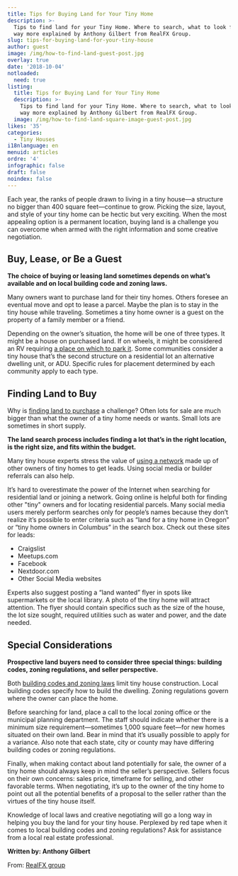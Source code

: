 ```yaml
---
title: Tips for Buying Land for Your Tiny Home
description: >-
  Tips to find land for your Tiny Home. Where to search, what to look for and
  way more explained by Anthony Gilbert from RealFX Group.
slug: tips-for-buying-land-for-your-tiny-house
author: guest
image: /img/how-to-find-land-guest-post.jpg
overlay: true
date: '2018-10-04'
notloaded:
  need: true
listing:
  title: Tips for Buying Land for Your Tiny Home
  description: >-
    Tips to find land for your Tiny Home. Where to search, what to look for and
    way more explained by Anthony Gilbert from RealFX Group.
  image: /img/how-to-find-land-square-image-guest-post.jpg
likes: '35'
categories:
  - Tiny Houses
i18nlanguage: en
menuid: articles
ordre: '4'
infographic: false
draft: false
noindex: false
---
```

Each year, the ranks of people drawn to living in a tiny house—a structure no bigger than 400 square feet—continue to grow.  Picking the size, layout, and style of your tiny home can be hectic but very exciting.  When the most appealing option is a permanent location, buying land is a challenge you can overcome when armed with the right information and some creative negotiation.

## Buy, Lease, or Be a Guest

**The choice of buying or leasing land sometimes depends on what’s available and on local building code and zoning laws.** 

 Many owners want to purchase land for their tiny homes.  Others foresee an eventual move and opt to lease a parcel.  Maybe the plan is to stay in the tiny house while traveling.  Sometimes a tiny home owner is a guest on the property of a family member or a friend.

Depending on the owner’s situation, the home will be one of three types.  It might be a house on purchased land.  If on wheels, it might be considered an RV requiring [a place on which to park it](https://www.nytimes.com/2017/10/06/realestate/where-can-you-park-a-tiny-home.html).  Some communities consider a tiny house that’s the second structure on a residential lot an alternative dwelling unit, or ADU.  Specific rules for placement determined by each community apply to each type.

## Finding Land to Buy

Why is [finding land to purchase](https://www.yourathometeam.com/blog/building-on-vacant-land-how-the-process-differs-from-the-purchase-of-an-existing-home/) a challenge?  Often lots for sale are much bigger than what the owner of a tiny home needs or wants.  Small lots are sometimes in short supply.

**The land search process includes finding a lot that’s in the right location, is the right size, and fits within the budget.**  

Many tiny house experts stress the value of [using a network](https://thetinylife.com/3-tips-to-finding-land-for-a-tiny-house/) made up of other owners of tiny homes to get leads.  Using social media or builder referrals can also help.

It’s hard to overestimate the power of the Internet when searching for residential land or joining a network.  Going online is helpful both for finding other "tiny" owners and for locating residential parcels.  Many social media users merely perform searches only for people’s names because they don’t realize it’s possible to enter criteria such as “land for a tiny home in Oregon” or “tiny home owners in Columbus” in the search box.  Check out these sites for leads:

* Craigslist
* Meetups.com
* Facebook
* Nextdoor.com
* Other Social Media websites

Experts also suggest posting a “land wanted” flyer in spots like supermarkets or the local library.  A photo of the tiny home will attract attention.  The flyer should contain specifics such as the size of the house, the lot size sought, required utilities such as water and power, and the date needed.

## Special Considerations

**Prospective land buyers need to consider three special things:  building codes, zoning regulations, and seller perspective.**

Both [building codes and zoning laws](https://www.curbed.com/2016/9/22/13002832/tiny-house-zoning-laws-regulations) limit tiny house construction.  Local building codes specify how to build the dwelling.  Zoning regulations govern where the owner can place the home.

Before searching for land, place a call to the local zoning office or the municipal planning department.  The staff should indicate whether there is a minimum size requirement—sometimes 1,000 square feet—for new homes situated on their own land.  Bear in mind that it’s usually possible to apply for a variance.  Also note that each state, city or county may have differing building codes or zoning regulations.

Finally, when making contact about land potentially for sale, the owner of a tiny home should always keep in mind the seller’s perspective.  Sellers focus on their own concerns:  sales price, timeframe for selling, and other favorable terms.  When negotiating, it’s up to the owner of the tiny home to point out all the potential benefits of a proposal to the seller rather than the virtues of the tiny house itself.

Knowledge of local laws and creative negotiating will go a long way in helping you buy the land for your tiny house.  Perplexed by red tape when it comes to local building codes and zoning regulations?  Ask for assistance from a local real estate professional.



**Written by: Anthony Gilbert**

From: [RealFX group](https://www.realfx.com/about/)
